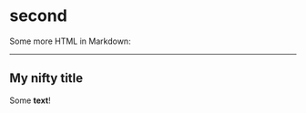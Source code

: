 second
======

Some more HTML in Markdown: 

----

<section id="my-nifty-title">
<h1>My nifty title</h1>
<p>Some <strong>text</strong>!</p>
</section>
